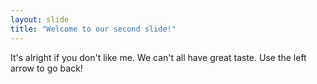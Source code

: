 ```yaml
---
layout: slide
title: "Welcome to our second slide!"
---
```

It's alright if you don't like me. We can't all have great taste.
Use the left arrow to go back!
